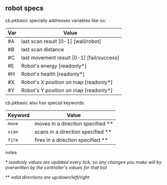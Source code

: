 robot specs
-----------

cb.pkbasic specially addresses variables like so:

Var | Value
----|----------
#A  | last scan result [0-1] [wall/robot]
#B  | last scan distance
#C  | last movement result [0-1] [fail/success]
#E  | Robot's energy [readonly*]
#H  | Robot's health [readonly*]
#X  | Robot's X position on map [readonly*]
#Y  | Robot's Y position on map [readonly*]

cb.pkbasic also has special keywords:

Keyword   |   Value
----------|-------------
```move```| moves in a direction specified **
```scan```| scans in a direction specified **
```fire```| fires in a direction specified **


notes

_* readonly values are updated every tick, so any changes you make will by overwritten by the controller's values for that bot_

_** valid directions are up/down/left/right_

